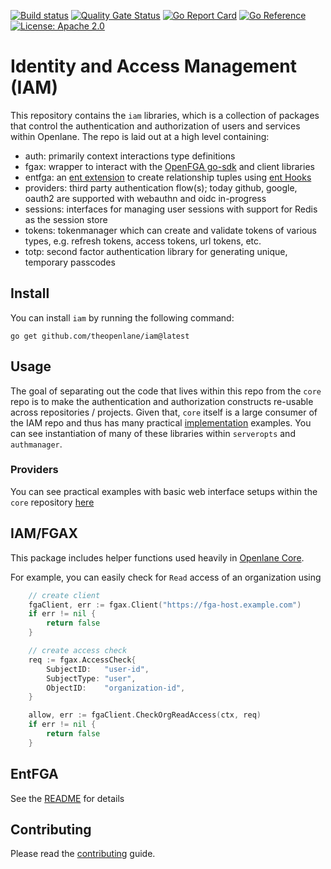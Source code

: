 [![Build status](https://badge.buildkite.com/3346f9d3732a143a78c4da3eb9dcb8f4e9616a64bebd0cbfbd.svg)](https://buildkite.com/theopenlane/iam)
[![Quality Gate Status](https://sonarcloud.io/api/project_badges/measure?project=theopenlane_iam&metric=alert_status)](https://sonarcloud.io/summary/new_code?id=theopenlane_iam)
[![Go Report Card](https://goreportcard.com/badge/github.com/theopenlane/iam)](https://goreportcard.com/report/github.com/theopenlane/iam)
[![Go Reference](https://pkg.go.dev/badge/github.com/theopenlane/iam.svg)](https://pkg.go.dev/github.com/theopenlane/iam)
[![License: Apache 2.0](https://img.shields.io/badge/License-Apache2.0-brightgreen.svg)](https://opensource.org/licenses/Apache-2.0)

# Identity and Access Management (IAM)

This repository contains the `iam` libraries, which is a collection of packages that control the authentication and authorization of users and services within Openlane. The repo is laid out at a high level containing:

- auth: primarily context interactions type definitions
- fgax: wrapper to interact with the [OpenFGA go-sdk](https://github.com/openfga/go-sdk) and client libraries
- entfga: an [ent extension](https://entgo.io/docs/extensions/) to create relationship tuples using [ent Hooks](https://entgo.io/docs/hooks/)
- providers: third party authentication flow(s); today github, google, oauth2 are supported with webauthn and oidc in-progress
- sessions: interfaces for managing user sessions with support for Redis as the session store
- tokens: tokenmanager which can create and validate tokens of various types, e.g. refresh tokens, access tokens, url tokens, etc.
- totp: second factor authentication library for generating unique, temporary passcodes

## Install

You can install `iam` by running the following command:

```shell
go get github.com/theopenlane/iam@latest
```

## Usage

The goal of separating out the code that lives within this repo from the `core` repo is to make the authentication and authorization constructs re-usable across repositories / projects. Given that, `core` itself is a large consumer of the IAM repo and thus has many practical [implementation](https://github.com/theopenlane/core/blob/main/internal/httpserve/authmanager/authmanager.go) examples. You can see instantiation of many of these libraries within `serveropts` and `authmanager`.

###  Providers

You can see practical examples with basic web interface setups within the `core` repository [here](https://github.com/theopenlane/core/tree/main/pkg/testutils)


## IAM/FGAX

This package includes helper functions used heavily in [Openlane Core](https://github.com/theopenlane/core/).

For example, you can easily check for `Read` access of an organization using

```go
	// create client
	fgaClient, err := fgax.Client("https://fga-host.example.com")
	if err != nil {
		return false
	}

	// create access check
	req := fgax.AccessCheck{
		SubjectID:   "user-id",
		SubjectType: "user",
		ObjectID:    "organization-id",
	}

	allow, err := fgaClient.CheckOrgReadAccess(ctx, req)
	if err != nil {
		return false
	}
```

## EntFGA

See the [README](./entfga/README.md) for details

## Contributing

Please read the [contributing](.github/CONTRIBUTING.md) guide.
